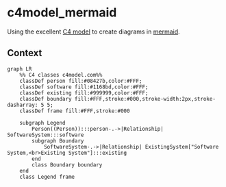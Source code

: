 # c4model_mermaid

Using the excellent [C4 model](https://c4model.com/) to create diagrams in [mermaid](https://github.com/mermaid-js/mermaid).


## Context 

```mermaid
graph LR
    %% C4 classes c4model.com%%
    classDef person fill:#08427b,color:#FFF;
    classDef software fill:#1168bd,color:#FFF;
    classDef existing fill:#999999,color:#FFF;
    classDef boundary fill:#FFF,stroke:#000,stroke-width:2px,stroke-dasharray: 5 5;
    classDef frame fill:#FFF,stroke:#000

    subgraph Legend
        Person((Person)):::person-.->|Relationship| SoftwareSystem:::software
        subgraph Boundary
            SoftwareSystem-.->|Relationship| ExistingSystem["Software System,<br>Existing System"]:::existing
        end
        class Boundary boundary
    end
    class Legend frame
```

## 
